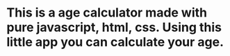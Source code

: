 # This is a age calculator made with pure javascript, html, css. Using this little app you can calculate your age.
